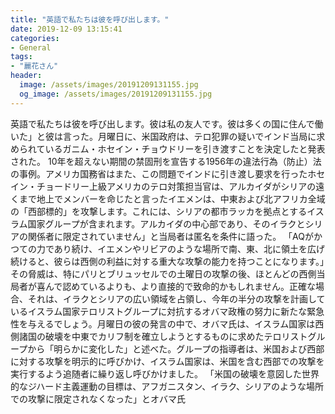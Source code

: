 ```yaml
---
title: "英語で私たちは彼を呼び出します。"
date: 2019-12-09 13:15:41
categories:
- General
tags:
- "麗花さん"
header:
  image: /assets/images/20191209131155.jpg
  og_image: /assets/images/20191209131155.jpg
---
```


英語で私たちは彼を呼び出します。彼は私の友人です。彼は多くの国に住んで働いた」と彼は言った。月曜日に、米国政府は、テロ犯罪の疑いでインド当局に求められているガニム・ホセイン・チョウドリーを引き渡すことを決定したと発表された。 10年を超えない期間の禁固刑を宣告する1956年の違法行為（防止）法の事例。アメリカ国務省はまた、この問題でインドに引き渡し要求を行ったホセイン・チョードリー上級アメリカのテロ対策担当官は、アルカイダがシリアの遠くまで地上でメンバーを命じたと言ったイエメンは、中東および北アフリカ全域の「西部標的」を攻撃します。これには、シリアの都市ラッカを拠点とするイスラム国家グループが含まれます。アルカイダの中心部であり、そのイラクとシリアの関係者に限定されていません」と当局者は匿名を条件に語った。 「AQがかつての力であり続け、イエメンやリビアのような場所で南、東、北に領土を広げ続けると、彼らは西側の利益に対する重大な攻撃の能力を持つことになります。」その脅威は、特にパリとブリュッセルでの土曜日の攻撃の後、ほとんどの西側当局者が喜んで認めているよりも、より直接的で致命的かもしれません。正確な場合、それは、イラクとシリアの広い領域を占領し、今年の半分の攻撃を計画しているイスラム国家テロリストグループに対抗するオバマ政権の努力に新たな緊急性を与えるでしょう。月曜日の彼の発言の中で、オバマ氏は、イスラム国家は西側諸国の破壊を中東でカリフ制を確立しようとするものに求めたテロリストグループから「明らかに変化した」と述べた。グループの指導者は、米国および西部に対する攻撃を明示的に呼びかけ、イスラム国家は、米国を含む西部での攻撃を実行するよう追随者に繰り返し呼びかけました。 「米国の破壊を意図した世界的なジハード主義運動の目標は、アフガニスタン、イラク、シリアのような場所での攻撃に限定されなくなった」とオバマ氏
